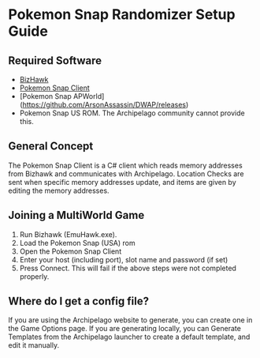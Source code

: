 # Pokemon Snap Randomizer Setup Guide

## Required Software

- [BizHawk](https://www.epsxe.com/download.php)
- [Pokemon Snap Client](https://github.com/ArsonAssassin/DWAP/releases)
- [Pokemon Snap APWorld] (https://github.com/ArsonAssassin/DWAP/releases)
- Pokemon Snap US ROM. The Archipelago community cannot provide this.

<!-- ## Optional Software

- [Pokemon Snap Poptracker Pack](https://github.com/ArsonAssassin/DigimonWorldAPTracker/releases), for use with [Poptracker](https://github.com/black-sliver/PopTracker/releases) -->

## General Concept

The Pokemon Snap Client is a C# client which reads memory addresses from Bizhawk and communicates with Archipelago. Location Checks are sent when specific memory addresses update, and items are given by editing the memory addresses.

## Joining a MultiWorld Game

1. Run Bizhawk (EmuHawk.exe).
2. Load the Pokemon Snap (USA) rom
3. Open the Pokemon Snap Client
4. Enter your host (including port), slot name and password (if set)
5. Press Connect. This will fail if the above steps were not completed properly.

## Where do I get a config file?

If you are using the Archipelago website to generate, you can create one in the Game Options page. If you are generating locally, you can Generate Templates from the Archipelago launcher to create a default template, and edit it manually.
